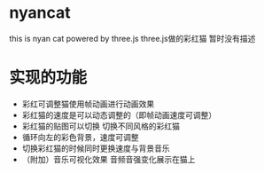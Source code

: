# nyancat
this is nyan cat powered by three.js
three.js做的彩红猫 暂时没有描述
# 实现的功能
- 彩红可调整猫使用帧动画进行动画效果
- 彩红猫的速度是可以动态调整的（即帧动画速度可调整）
- 彩红猫的贴图可以切换 切换不同风格的彩红猫
- 循环向左的彩色背景，速度可调整
- 切换彩红猫的时候同时更换速度与背景音乐
- （附加）音乐可视化效果 音频音强变化展示在猫上
